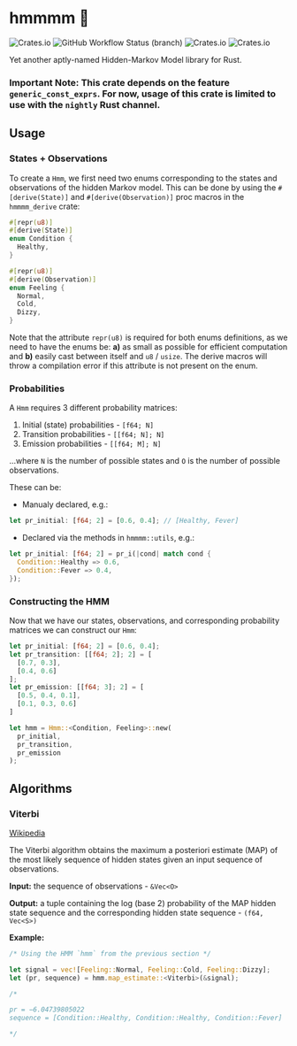 # hmmmm 🤔 

![Crates.io](https://img.shields.io/crates/v/hmmmm)
![GitHub Workflow Status (branch)](https://img.shields.io/github/workflow/status/dangreco/hmmmm/Rust/main)
![Crates.io](https://img.shields.io/crates/d/hmmmm)
![Crates.io](https://img.shields.io/crates/l/hmmmm)

Yet another aptly-named Hidden-Markov Model library for Rust.


### **Important Note:** This crate depends on the feature `generic_const_exprs`. For now, usage of this crate is limited to use with the `nightly` Rust channel. 


## Usage


### States + Observations

To create a `Hmm`, we first need two enums corresponding to the
states and observations of the hidden Markov model. This can be done
by using the `#[derive(State)]` and `#[derive(Observation)]` proc macros in the `hmmmm_derive` crate: 

```rust
#[repr(u8)]
#[derive(State)]
enum Condition {
  Healthy,
}

#[repr(u8)]
#[derive(Observation)]
enum Feeling {
  Normal,
  Cold,
  Dizzy,
}
```

Note that the attribute `repr(u8)` is required for both enums
definitions, as we need to have the enums be: **a)** as small as
possible for efficient computation and **b)** easily cast between
itself and `u8` / `usize`. The derive macros will throw a compilation
error if this attribute is not present on the enum.

### Probabilities

A `Hmm` requires 3 different probability matrices:

1. Initial (state) probabilities - `[f64; N]`
2. Transition probabilities - `[[f64; N]; N]`
3. Emission probabilities - `[[f64; M]; N]`

...where `N` is the number of possible states and `O` is the
number of possible observations.

These can be:

- Manualy declared, e.g.:

```rust                  
let pr_initial: [f64; 2] = [0.6, 0.4]; // [Healthy, Fever]
```
- Declared via the methods in `hmmmm::utils`, e.g.:
  
```rust
let pr_initial: [f64; 2] = pr_i(|cond| match cond {
  Condition::Healthy => 0.6,
  Condition::Fever => 0.4,
});
```

### Constructing the HMM

Now that we have our states, observations, and corresponding 
probability matrices we can construct our `Hmm`:

```rust
let pr_initial: [f64; 2] = [0.6, 0.4];
let pr_transition: [[f64; 2]; 2] = [
  [0.7, 0.3],
  [0.4, 0.6]
];
let pr_emission: [[f64; 3]; 2] = [
  [0.5, 0.4, 0.1],
  [0.1, 0.3, 0.6]
]

let hmm = Hmm::<Condition, Feeling>::new(
  pr_initial,
  pr_transition,
  pr_emission
);
```

## Algorithms

### Viterbi
 
[Wikipedia](https://en.wikipedia.org/wiki/Viterbi_algorithm)

The Viterbi algorithm obtains the maximum a posteriori estimate 
(MAP) of the most likely sequence of hidden states given an 
input sequence of observations.

**Input:** the sequence of observations - `&Vec<O>`

**Output:** a tuple containing the log (base 2) probability of the MAP hidden state sequence and the corresponding hidden state sequence - `(f64, Vec<S>)`

**Example:**
```rust
/* Using the HMM `hmm` from the previous section */

let signal = vec![Feeling::Normal, Feeling::Cold, Feeling::Dizzy];
let (pr, sequence) = hmm.map_estimate::<Viterbi>(&signal);

/*

pr = −6.04739805022
sequence = [Condition::Healthy, Condition::Healthy, Condition::Fever]

*/
```